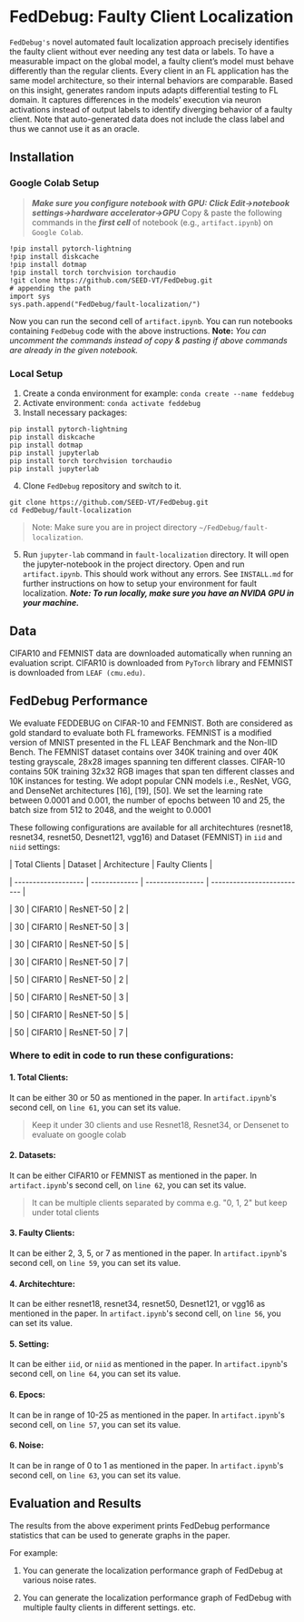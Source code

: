 # FedDebug: Faulty Client Localization

`FedDebug's` novel automated fault localization approach precisely identifies the faulty client without ever needing any test data or labels. To have a measurable impact on the global model, a faulty client’s model must behave differently than the regular clients. Every client in an FL application has the same model architecture, so their internal behaviors are comparable. Based on this insight, generates random inputs adapts differential testing to FL domain. It captures differences in the models’ execution via neuron activations instead of output labels to identify diverging behavior of a faulty client. Note that auto-generated data does not include the class label and thus we cannot use it as an oracle.

  
## Installation  

### Google Colab Setup
> ***Make sure you configure notebook with GPU: Click Edit->notebook settings->hardware accelerator->GPU***
Copy & paste the following commands in the ***first cell*** of notebook (e.g., `artifact.ipynb`) on `Google Colab`.
```
!pip install pytorch-lightning
!pip install diskcache
!pip install dotmap
!pip install torch torchvision torchaudio
!git clone https://github.com/SEED-VT/FedDebug.git
# appending the path
import sys
sys.path.append("FedDebug/fault-localization/")
```
Now you can run the second cell of `artifact.ipynb`. You can run notebooks containing `FedDebug` code with the above instructions. **Note:**  *You can uncomment the commands instead of copy & pasting if above commands are already in the given notebook.*

### Local Setup
1. Create a conda environment for example:
`conda create --name feddebug`
2. Activate environment:
`conda activate feddebug` 
3. Install necessary packages:
```
pip install pytorch-lightning
pip install diskcache
pip install dotmap
pip install jupyterlab
pip install torch torchvision torchaudio
pip install jupyterlab
```

4. Clone `FedDebug` repository and switch to it.
```
git clone https://github.com/SEED-VT/FedDebug.git
cd FedDebug/fault-localization
```
>Note: Make sure you are in project directory `~/FedDebug/fault-localization`.

5. Run `jupyter-lab` command in `fault-localization` directory. It will open the jupyter-notebook in the project directory.  Open and run `artifact.ipynb`. This should work without any errors.
See `INSTALL.md` for further instructions on how to setup your environment for fault localization. 
***Note: To run locally, make sure you have an NVIDA GPU in your machine.***




  

## Data

CIFAR10 and FEMNIST data are downloaded automatically when running an evaluation script. CIFAR10 is downloaded from `PyTorch` library and FEMNIST is downloaded from `LEAF (cmu.edu)`.

  

## FedDebug Performance

  

We evaluate FEDDEBUG on CIFAR-10 and FEMNIST. Both are considered as gold standard to evaluate both FL frameworks. FEMNIST is a modified version of MNIST presented in the FL LEAF Benchmark and the Non-IID Bench. The FEMNIST dataset contains over 340K training and over 40K testing grayscale, 28x28 images spanning ten different classes. CIFAR-10 contains 50K training 32x32 RGB images that span ten different classes and 10K instances for testing. We adopt popular CNN models i.e., ResNet, VGG, and DenseNet architectures [16], [19], [50]. We set the learning rate between 0.0001 and 0.001, the number of epochs between 10 and 25, the batch size from 512 to 2048, and the weight to 0.0001

  

These following configurations are available for all architechtures (resnet18, resnet34, resnet50, Desnet121, vgg16) and Dataset (FEMNIST) in `iid` and `niid` settings:

| Total Clients | Dataset | Architecture | Faulty Clients |

| ------------------- | ------------- | ---------------- | -------------------------- |

| 30 | CIFAR10 | ResNET-50 | 2 |

| 30 | CIFAR10 | ResNET-50 | 3 |

| 30 | CIFAR10 | ResNET-50 | 5 |

| 30 | CIFAR10 | ResNET-50 | 7 |

| 50 | CIFAR10 | ResNET-50 | 2 |

| 50 | CIFAR10 | ResNET-50 | 3 |

| 50 | CIFAR10 | ResNET-50 | 5 |

| 50 | CIFAR10 | ResNET-50 | 7 |

  

### Where to edit in code to run these configurations:

#### 1. Total Clients:

It can be either 30 or 50 as mentioned in the paper. In `artifact.ipynb`'s second cell, on `line 61`, you can set its value.

> Keep it under 30 clients and use Resnet18, Resnet34, or Densenet to evaluate on google colab

#### 2. Datasets:

It can be either CIFAR10 or FEMNIST as mentioned in the paper. In `artifact.ipynb`'s second cell, on `line 62`, you can set its value.

> It can be multiple clients separated by comma e.g. "0, 1, 2" but keep under total clients

#### 3. Faulty Clients:

It can be either 2, 3, 5, or 7 as mentioned in the paper. In `artifact.ipynb`'s second cell, on `line 59`, you can set its value.

#### 4. Architechture:

It can be either resnet18, resnet34, resnet50, Desnet121, or vgg16 as mentioned in the paper. In `artifact.ipynb`'s second cell, on `line 56`, you can set its value.

#### 5. Setting:

It can be either `iid`, or `niid` as mentioned in the paper. In `artifact.ipynb`'s second cell, on `line 64`, you can set its value.

#### 6. Epocs:

It can be in range of 10-25 as mentioned in the paper. In `artifact.ipynb`'s second cell, on `line 57`, you can set its value.

#### 6. Noise:

It can be in range of 0 to 1 as mentioned in the paper. In `artifact.ipynb`'s second cell, on `line 63`, you can set its value.

  
  

## Evaluation and Results

  

The results from the above experiment prints FedDebug performance statistics that can be used to generate graphs in the paper.

For example:

1. You can generate the localization performance graph of FedDebug at various noise rates.

2. You can generate the localization performance graph of FedDebug with multiple faulty clients in different settings. etc.